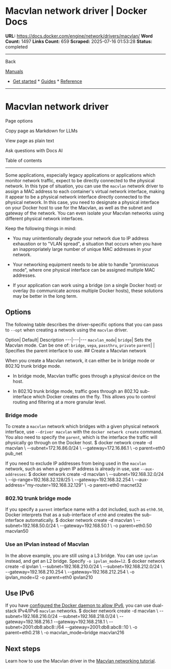 # Macvlan network driver | Docker Docs

**URL:** https://docs.docker.com/engine/network/drivers/macvlan/
**Word Count:** 1497
**Links Count:** 659
**Scraped:** 2025-07-16 01:53:28
**Status:** completed

---

Back

[Manuals](https://docs.docker.com/manuals/)

  * [Get started](https://docs.docker.com/get-started/)   * [Guides](https://docs.docker.com/guides/)   * [Reference](https://docs.docker.com/reference/)

* * *

# Macvlan network driver

Page options

Copy page as Markdown for LLMs

View page as plain text

Ask questions with Docs AI

Table of contents

* * *

Some applications, especially legacy applications or applications which monitor network traffic, expect to be directly connected to the physical network. In this type of situation, you can use the `macvlan` network driver to assign a MAC address to each container's virtual network interface, making it appear to be a physical network interface directly connected to the physical network. In this case, you need to designate a physical interface on your Docker host to use for the Macvlan, as well as the subnet and gateway of the network. You can even isolate your Macvlan networks using different physical network interfaces.

Keep the following things in mind:

  * You may unintentionally degrade your network due to IP address exhaustion or to "VLAN spread", a situation that occurs when you have an inappropriately large number of unique MAC addresses in your network.

  * Your networking equipment needs to be able to handle "promiscuous mode", where one physical interface can be assigned multiple MAC addresses.

  * If your application can work using a bridge \(on a single Docker host\) or overlay \(to communicate across multiple Docker hosts\), these solutions may be better in the long term.

## Options

The following table describes the driver-specific options that you can pass to `--opt` when creating a network using the `macvlan` driver.

Option| Default| Description   ---|---|---   `macvlan_mode`| `bridge`| Sets the Macvlan mode. Can be one of: `bridge`, `vepa`, `passthru`, `private`   `parent`| | Specifies the parent interface to use.      ## Create a Macvlan network

When you create a Macvlan network, it can either be in bridge mode or 802.1Q trunk bridge mode.

  * In bridge mode, Macvlan traffic goes through a physical device on the host.

  * In 802.1Q trunk bridge mode, traffic goes through an 802.1Q sub-interface which Docker creates on the fly. This allows you to control routing and filtering at a more granular level.

### Bridge mode

To create a `macvlan` network which bridges with a given physical network interface, use `--driver macvlan` with the `docker network create` command. You also need to specify the `parent`, which is the interface the traffic will physically go through on the Docker host.               $ docker network create -d macvlan \       --subnet=172.16.86.0/24 \       --gateway=172.16.86.1 \       -o parent=eth0 pub_net     

If you need to exclude IP addresses from being used in the `macvlan` network, such as when a given IP address is already in use, use `--aux-addresses`:               $ docker network create -d macvlan \       --subnet=192.168.32.0/24 \       --ip-range=192.168.32.128/25 \       --gateway=192.168.32.254 \       --aux-address="my-router=192.168.32.129" \       -o parent=eth0 macnet32     

### 802.1Q trunk bridge mode

If you specify a `parent` interface name with a dot included, such as `eth0.50`, Docker interprets that as a sub-interface of `eth0` and creates the sub-interface automatically.               $ docker network create -d macvlan \         --subnet=192.168.50.0/24 \         --gateway=192.168.50.1 \         -o parent=eth0.50 macvlan50     

### Use an IPvlan instead of Macvlan

In the above example, you are still using a L3 bridge. You can use `ipvlan` instead, and get an L2 bridge. Specify `-o ipvlan_mode=l2`.               $ docker network create -d ipvlan \         --subnet=192.168.210.0/24 \         --subnet=192.168.212.0/24 \         --gateway=192.168.210.254 \         --gateway=192.168.212.254 \          -o ipvlan_mode=l2 -o parent=eth0 ipvlan210     

## Use IPv6

If you have [configured the Docker daemon to allow IPv6](https://docs.docker.com/engine/daemon/ipv6/), you can use dual-stack IPv4/IPv6 `macvlan` networks.               $ docker network create -d macvlan \         --subnet=192.168.216.0/24 --subnet=192.168.218.0/24 \         --gateway=192.168.216.1 --gateway=192.168.218.1 \         --subnet=2001:db8:abc8::/64 --gateway=2001:db8:abc8::10 \          -o parent=eth0.218 \          -o macvlan_mode=bridge macvlan216     

## Next steps

Learn how to use the Macvlan driver in the [Macvlan networking tutorial](https://docs.docker.com/engine/network/tutorials/macvlan/).
